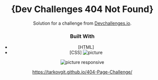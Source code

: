 <h1 align="center">{Dev Challenges 404 Not Found}</h1>

<div align="center">
   Solution for a challenge from  <a href="http://devchallenges.io" target="_blank">Devchallenges.io</a>.
</div>

<div align="center">

### Built With

- [HTML]
- [CSS]
![picture](https://github.com/TarkovGit/404-Page-Challenge/assets/173510702/9c7fe0e0-e9e5-45f8-ac95-f3803091f113)

![picture responsive](https://github.com/TarkovGit/404-Page-Challenge/assets/173510702/2e403150-76b3-4518-9783-c98f16fca227)



https://tarkovgit.github.io/404-Page-Challenge/
